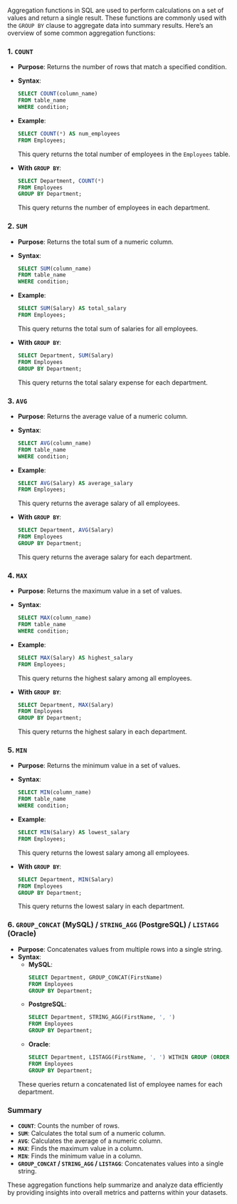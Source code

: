 Aggregation functions in SQL are used to perform calculations on a set of values and return a single result. These functions are commonly used with the `GROUP BY` clause to aggregate data into summary results. Here’s an overview of some common aggregation functions:

### 1. `COUNT`

- **Purpose**: Returns the number of rows that match a specified condition.
- **Syntax**:
  ```sql
  SELECT COUNT(column_name)
  FROM table_name
  WHERE condition;
  ```
- **Example**:
  ```sql
  SELECT COUNT(*) AS num_employees
  FROM Employees;
  ```
  This query returns the total number of employees in the `Employees` table.

- **With `GROUP BY`**:
  ```sql
  SELECT Department, COUNT(*)
  FROM Employees
  GROUP BY Department;
  ```
  This query returns the number of employees in each department.

### 2. `SUM`

- **Purpose**: Returns the total sum of a numeric column.
- **Syntax**:
  ```sql
  SELECT SUM(column_name)
  FROM table_name
  WHERE condition;
  ```
- **Example**:
  ```sql
  SELECT SUM(Salary) AS total_salary
  FROM Employees;
  ```
  This query returns the total sum of salaries for all employees.

- **With `GROUP BY`**:
  ```sql
  SELECT Department, SUM(Salary)
  FROM Employees
  GROUP BY Department;
  ```
  This query returns the total salary expense for each department.

### 3. `AVG`

- **Purpose**: Returns the average value of a numeric column.
- **Syntax**:
  ```sql
  SELECT AVG(column_name)
  FROM table_name
  WHERE condition;
  ```
- **Example**:
  ```sql
  SELECT AVG(Salary) AS average_salary
  FROM Employees;
  ```
  This query returns the average salary of all employees.

- **With `GROUP BY`**:
  ```sql
  SELECT Department, AVG(Salary)
  FROM Employees
  GROUP BY Department;
  ```
  This query returns the average salary for each department.

### 4. `MAX`

- **Purpose**: Returns the maximum value in a set of values.
- **Syntax**:
  ```sql
  SELECT MAX(column_name)
  FROM table_name
  WHERE condition;
  ```
- **Example**:
  ```sql
  SELECT MAX(Salary) AS highest_salary
  FROM Employees;
  ```
  This query returns the highest salary among all employees.

- **With `GROUP BY`**:
  ```sql
  SELECT Department, MAX(Salary)
  FROM Employees
  GROUP BY Department;
  ```
  This query returns the highest salary in each department.

### 5. `MIN`

- **Purpose**: Returns the minimum value in a set of values.
- **Syntax**:
  ```sql
  SELECT MIN(column_name)
  FROM table_name
  WHERE condition;
  ```
- **Example**:
  ```sql
  SELECT MIN(Salary) AS lowest_salary
  FROM Employees;
  ```
  This query returns the lowest salary among all employees.

- **With `GROUP BY`**:
  ```sql
  SELECT Department, MIN(Salary)
  FROM Employees
  GROUP BY Department;
  ```
  This query returns the lowest salary in each department.

### 6. `GROUP_CONCAT` (MySQL) / `STRING_AGG` (PostgreSQL) / `LISTAGG` (Oracle)

- **Purpose**: Concatenates values from multiple rows into a single string.
- **Syntax**:
  - **MySQL**:
    ```sql
    SELECT Department, GROUP_CONCAT(FirstName)
    FROM Employees
    GROUP BY Department;
    ```
  - **PostgreSQL**:
    ```sql
    SELECT Department, STRING_AGG(FirstName, ', ')
    FROM Employees
    GROUP BY Department;
    ```
  - **Oracle**:
    ```sql
    SELECT Department, LISTAGG(FirstName, ', ') WITHIN GROUP (ORDER BY FirstName)
    FROM Employees
    GROUP BY Department;
    ```
  These queries return a concatenated list of employee names for each department.

### Summary

- **`COUNT`**: Counts the number of rows.
- **`SUM`**: Calculates the total sum of a numeric column.
- **`AVG`**: Calculates the average of a numeric column.
- **`MAX`**: Finds the maximum value in a column.
- **`MIN`**: Finds the minimum value in a column.
- **`GROUP_CONCAT` / `STRING_AGG` / `LISTAGG`**: Concatenates values into a single string.

These aggregation functions help summarize and analyze data efficiently by providing insights into overall metrics and patterns within your datasets.